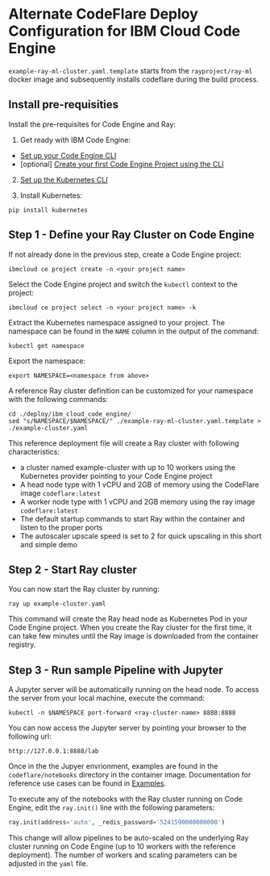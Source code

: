 <!--
{% comment %}
Copyright 2021 IBM

Licensed under the Apache License, Version 2.0 (the "License");
you may not use this file except in compliance with the License.
You may obtain a copy of the License at

http://www.apache.org/licenses/LICENSE-2.0

Unless required by applicable law or agreed to in writing, software
distributed under the License is distributed on an "AS IS" BASIS,
WITHOUT WARRANTIES OR CONDITIONS OF ANY KIND, either express or implied.
See the License for the specific language governing permissions and
limitations under the License.
{% endcomment %}
-->

# Alternate CodeFlare Deploy Configuration for IBM Cloud Code Engine

`example-ray-ml-cluster.yaml.template` starts from the `rayproject/ray-ml` docker image and subsequently installs codeflare during the build process.

## Install pre-requisities

Install the pre-requisites for Code Engine and Ray:

1. Get ready with IBM Code Engine:

- [Set up your Code Engine CLI](https://cloud.ibm.com/docs/codeengine?topic=codeengine-install-cli)
- [optional] [Create your first Code Engine Project using the CLI](https://cloud.ibm.com/docs/codeengine?topic=codeengine-manage-project)

2. [Set up the Kubernetes CLI](https://kubernetes.io/docs/tasks/tools/install-kubectl/)

3. Install Kubernetes:

```shell
pip install kubernetes
```

## Step 1 - Define your Ray Cluster on Code Engine

If not already done in the previous step, create a Code Engine project:

```shell
ibmcloud ce project create -n <your project name>
```

Select the Code Engine project and switch the `kubectl` context to the project:

```shell
ibmcloud ce project select -n <your project name> -k
```

Extract the Kubernetes namespace assigned to your project. The namespace can be found in the `NAME` column in the output of the command:

```shell
kubectl get namespace
````

Export the namespace:

```shell
export NAMESPACE=<namespace from above>
```

A reference Ray cluster definition can be customized for your namespace with the following commands:
```shell
cd ./deploy/ibm_cloud_code_engine/
sed "s/NAMESPACE/$NAMESPACE/" ./example-ray-ml-cluster.yaml.template > ./example-cluster.yaml
```

This reference deployment file will create a Ray cluster with following characteristics:

- a cluster named example-cluster with up to 10 workers using the Kubernetes provider pointing to your Code Engine project
- A head node type with 1 vCPU and 2GB of memory using the CodeFlare image `codeflare:latest`
- A worker node type with 1 vCPU and 2GB memory using the ray image `codeflare:latest`
- The default startup commands to start Ray within the container and listen to the proper ports
- The autoscaler upscale speed is set to 2 for quick upscaling in this short and simple demo

## Step 2 - Start Ray cluster

You can now start the Ray cluster by running:

```shell 
ray up example-cluster.yaml
```

This command will create the Ray head node as Kubernetes Pod in your Code Engine project. When you create the Ray cluster for the first time, it can take few minutes until the Ray image is downloaded from the container registry. 

## Step 3 - Run sample Pipeline with Jupyter

A Jupyter server will be automatically running on the head node. To access the server from your local machine, execute the command:

```shell
kubectl -n $NAMESPACE port-forward <ray-cluster-name> 8888:8888
```

You can now access the Jupyter server by pointing your browser to the following url:

```shell
http://127.0.0.1:8888/lab
```

Once in the the Jupyer envrionment, examples are found in the `codeflare/notebooks` directory in the container image. Documentation for reference use cases can be found in [Examples](https://codeflare.readthedocs.io/en/latest/).

To execute any of the notebooks with the Ray cluster running on Code Engine, edit the `ray.init()` line with the following parameters:

```python
ray.init(address='auto', _redis_password='5241590000000000')
```

This change will allow pipelines to be auto-scaled on the underlying Ray cluster running on Code Engine (up to 10 workers with the reference deployment). The number of workers and scaling parameters can be adjusted in the `yaml` file.

